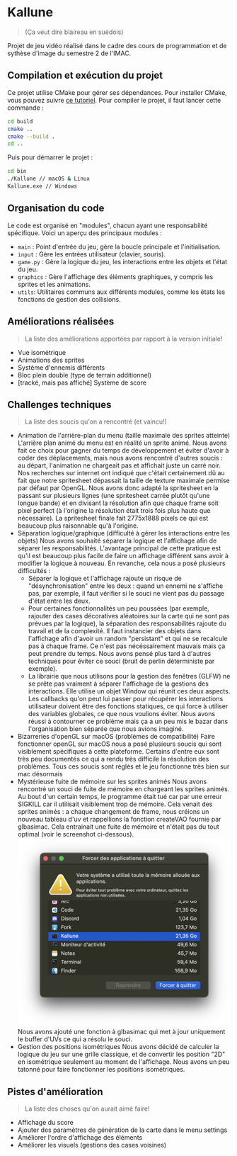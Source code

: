# Kallune

> (Ça veut dire blaireau en suédois)

Projet de jeu vidéo réalisé dans le cadre des cours de programmation et de sythèse d'image du semestre 2 de l'IMAC.

## Compilation et exécution du projet
Ce projet utilise CMake pour gérer ses dépendances. Pour installer CMake, vous pouvez suivre [ce tutoriel](https://cmake.org/getting-started/).
Pour compiler le projet, il faut lancer cette commande :
```bash
cd build
cmake ..
cmake --build .
cd ..
```
Puis pour démarrer le projet :
```bash
cd bin
./Kallune // macOS & Linux
Kallune.exe // Windows
```

## Organisation du code
Le code est organisé en "modules", chacun ayant une responsabilité spécifique. Voici un aperçu des principaux modules :
- `main` : Point d'entrée du jeu, gère la boucle principale et l'initialisation.
- `input` : Gère les entrées utilisateur (clavier, souris).
- `game.py` : Gère la logique du jeu, les interactions entre les objets et l'état du jeu.
- `graphics` : Gère l'affichage des éléments graphiques, y compris les sprites et les animations.
- `utils`: Utilitaires communs aux différents modules, comme les états les fonctions de gestion des collisions.

## Améliorations réalisées
> La liste des améliorations apportées par rapport à la version initiale!
- Vue isométrique
- Animations des sprites
- Système d'ennemis différents
- Bloc plein double (type de terrain additionnel)
- [tracké, mais pas affiché] Système de score

## Challenges techniques
> La liste des soucis qu'on a rencontré (et vaincu!)
- Animation de l'arrière-plan du menu (taille maximale des sprites atteinte)
L'arrière plan animé du menu est en réalité un sprite animé. Nous avons fait ce choix pour gagner du temps de développement et éviter d'avoir à coder des déplacements, mais nous avons rencontré d'autres soucis : au départ, l'animation ne chargeait pas et affichait juste un carré noir. Nos recherches sur internet ont indiqué que c'était certainement dû au fait que notre spritesheet dépassait la taille de texture maximale permise par défaut par OpenGL. Nous avons donc adapté la spritesheet en la passant sur plusieurs lignes (une spritesheet carrée plutôt qu'une longue bande) et en divisant la résolution afin que chaque frame soit pixel perfect (à l'origine la résolution était trois fois plus haute que nécessaire). La spritesheet finale fait 2775x1888 pixels ce qui est beaucoup plus raisonnable qu'à l'origine.
- Séparation logique/graphique (difficulté à gérer les interactions entre les objets)
Nous avons souhaité séparer la logique et l'affichage afin de séparer les responsabilités. L'avantage principal de cette pratique est qu'il est beaucoup plus facile de faire un affichage différent sans avoir à modifier la logique à nouveau. En revanche, cela nous a posé plusieurs difficultés :
    - Séparer la logique et l'affichage rajoute un risque de "désynchronisation" entre les deux : quand un ennemi ne s'affiche pas, par exemple, il faut vérifier si le souci ne vient pas du passage d'état entre les deux.
    - Pour certaines fonctionnalités un peu poussées (par exemple, rajouter des cases décoratives aléatoires sur la carte qui ne sont pas prévues par la logique), la séparation des responsabilités rajoute du travail et de la complexité. Il faut instancier des objets dans l'affichage afin d'avoir un random "persistant" et qui ne se recalcule pas à chaque frame. Ce n'est pas nécéssairement mauvais mais ça peut prendre du temps. Nous avons pensé plus tard à d'autres techniques pour éviter ce souci (bruit de perlin déterministe par exemple).
    - La librairie que nous utilisons pour la gestion des fenêtres (GLFW) ne se prête pas vraiment à séparer l'affichage de la gestions des interactions. Elle utilise un objet Window qui réunit ces deux aspects. Les callbacks qu'on peut lui passer pour récupérer les interactions utilisateur doivent être des fonctions statiques, ce qui force à utiliser des variables globales, ce que nous voulions éviter. Nous avons réussi à contourner ce problème mais ça a un peu mis le bazar dans l'organisation bien séparée que nous avions imaginé.
- Bizarreries d'openGL sur macOS (problèmes de compatibilité)
    Faire fonctionner openGL sur macOS nous a posé plusieurs soucis qui sont visiblement spécifiques à cette plateforme. Certains d'entre eux sont très peu documentés ce qui a rendu très difficile la résolution des problèmes. Tous ces soucis sont réglés et le jeu fonctionne très bien sur mac désormais
- Mystérieuse fuite de mémoire sur les sprites animés
Nous avons rencontré un souci de fuite de mémoire en chargeant les sprites animés. Au bout d'un certain temps, le programme était tué car par une erreur SIGKILL car il utilisait visiblement trop de mémoire. Cela venait des sprites animés : a chaque changement de frame, nous créions un nouveau tableau d'uv et rappellions la fonction createVAO fournie par glbasimac. Cela entrainait une fuite de mémoire et n'était pas du tout optimal (voir le screenshot ci-dessous). 
![Crash](./doc/crash.png?raw=true)
Nous avons ajouté une fonction à glbasimac qui met à jour uniquement le buffer d'UVs ce qui a résolu le souci.
- Gestion des positions isométriques
Nous avons décidé de calculer la logique du jeu sur une grille classique, et de convertir les position "2D" en isométrique seulement au moment de l'affichage. Nous avons un peu tatonné pour faire fonctionner les positions isométriques.

## Pistes d'amélioration
> La liste des choses qu'on aurait aimé faire!
- Affichage du score
- Ajouter des paramètres de génération de la carte dans le menu settings
- Améliorer l'ordre d'affichage des éléments
- Améliorer les visuels (gestions des cases voisines)
